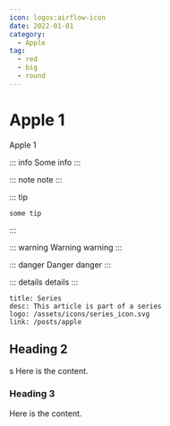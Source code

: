 ```yaml
---
icon: logos:airflow-icon
date: 2022-01-01
category:
  - Apple
tag:
  - red
  - big
  - round
---
```


# Apple 1

Apple 1

<!-- more -->

::: info
Some info
:::

::: note
note
:::

::: tip

```plaintext
some tip
```

:::

::: warning Warning
warning
:::

::: danger Danger
danger
:::

::: details
details
:::

```card
title: Series
desc: This article is part of a series
logo: /assets/icons/series_icon.svg
link: /posts/apple
```

## Heading 2

s
Here is the content.

### Heading 3

Here is the content.
